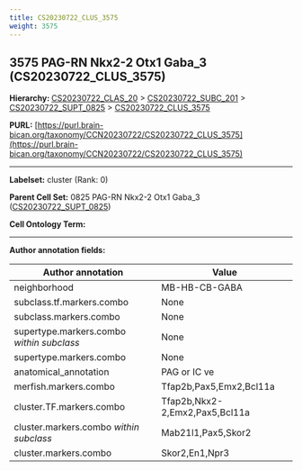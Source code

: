 ```yaml
---
title: CS20230722_CLUS_3575
weight: 3575
---
```

## 3575 PAG-RN Nkx2-2 Otx1 Gaba_3 (CS20230722_CLUS_3575)
<b>Hierarchy: </b>
[CS20230722_CLAS_20](../CS20230722_CLAS_20) >
[CS20230722_SUBC_201](../CS20230722_SUBC_201) >
[CS20230722_SUPT_0825](../CS20230722_SUPT_0825) >
[CS20230722_CLUS_3575](../CS20230722_CLUS_3575)

**PURL:** [https://purl.brain-bican.org/taxonomy/CCN20230722/CS20230722_CLUS_3575](https://purl.brain-bican.org/taxonomy/CCN20230722/CS20230722_CLUS_3575)

---


**Labelset:** cluster (Rank: 0)

**Parent Cell Set:** 0825 PAG-RN Nkx2-2 Otx1 Gaba_3 ([CS20230722_SUPT_0825](../CS20230722_SUPT_0825))



**Cell Ontology Term:** 

[MARKER GENES.]: #


---

[TRANSFERRED ANNOTATIONS.]: #


[AUTHOR ANNOTATION FIELDS.]: #


**Author annotation fields:**

| Author annotation | Value |
|-------------------|-------|
|neighborhood|MB-HB-CB-GABA|
|subclass.tf.markers.combo|None|
|subclass.markers.combo|None|
|supertype.markers.combo _within subclass_|None|
|supertype.markers.combo|None|
|anatomical_annotation|PAG or IC ve|
|merfish.markers.combo|Tfap2b,Pax5,Emx2,Bcl11a|
|cluster.TF.markers.combo|Tfap2b,Nkx2-2,Emx2,Pax5,Bcl11a|
|cluster.markers.combo _within subclass_|Mab21l1,Pax5,Skor2|
|cluster.markers.combo|Skor2,En1,Npr3|
